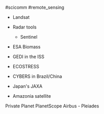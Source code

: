 #scicomm #remote_sensing 

- Landsat
- Radar tools
	- Sentinel
- ESA Biomass
- GEDI in the ISS
- ECOSTRESS

- CYBERS in Brazil/China
- Japan's JAXA
- Amazonia satellite

Private
Planet
PlanetScope
Airbus - Pleiades